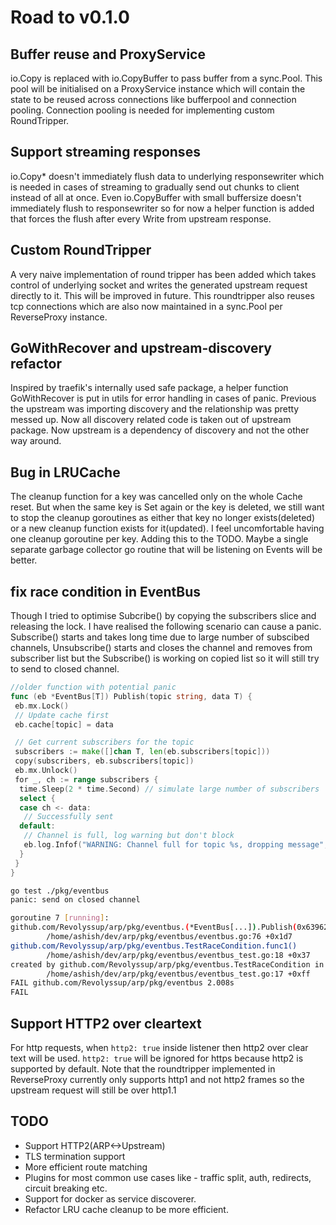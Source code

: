 # Road to v0.1.0

## Buffer reuse and ProxyService

io.Copy is replaced with io.CopyBuffer to pass buffer from a sync.Pool. This pool will be initialised on a ProxyService instance which will contain the state to be reused across connections like bufferpool and connection pooling. Connection pooling is needed for implementing custom RoundTripper.

## Support streaming responses

io.Copy* doesn't immediately flush data to underlying responsewriter which is needed in cases of streaming to gradually send out chunks to client instead of all at once. Even io.CopyBuffer with small buffersize doesn't immediately flush to responsewriter so for now a helper function is added that forces the flush after every Write from upstream response.

## Custom RoundTripper

A very naive implementation of round tripper has been added which takes control of underlying socket and writes the generated upstream request directly to it. This will be improved in future. This roundtripper also reuses tcp connections which are also now maintained in a sync.Pool per ReverseProxy instance.

## GoWithRecover and upstream-discovery refactor

Inspired by traefik's internally used safe package, a helper function GoWithRecover is put in utils for error handling in cases of panic. Previous the upstream was importing discovery and the relationship was pretty messed up. Now all discovery related code is taken out of upstream package. Now upstream is a dependency of discovery and not the other way around.

## Bug in LRUCache

The cleanup function for a key was cancelled only on the whole Cache reset. But when the same key is Set again or the key is deleted, we still want to stop the cleanup goroutines as either that key no longer exists(deleted) or a new cleanup function exists for it(updated).
I feel uncomfortable having one cleanup goroutine per key. Adding this to the TODO. Maybe a single separate garbage collector go routine that will be listening on Events will be better.

## fix race condition in EventBus

Though I tried to optimise Subcribe() by copying the subscribers slice and releasing the lock. I have realised the following scenario can cause a panic. Subscribe() starts and takes long time due to large number of subscibed channels, Unsubscribe() starts and closes the channel and removes from subscriber list but the Subscribe() is working on copied list so it will still try to send to closed channel.

```go
//older function with potential panic
func (eb *EventBus[T]) Publish(topic string, data T) {
 eb.mx.Lock()
 // Update cache first
 eb.cache[topic] = data

 // Get current subscribers for the topic
 subscribers := make([]chan T, len(eb.subscribers[topic]))
 copy(subscribers, eb.subscribers[topic])
 eb.mx.Unlock()
 for _, ch := range subscribers {
  time.Sleep(2 * time.Second) // simulate large number of subscribers
  select {
  case ch <- data:
   // Successfully sent
  default:
   // Channel is full, log warning but don't block
   eb.log.Infof("WARNING: Channel full for topic %s, dropping message", topic)
  }
 }
}
```

```bash
go test ./pkg/eventbus
panic: send on closed channel

goroutine 7 [running]:
github.com/Revolyssup/arp/pkg/eventbus.(*EventBus[...]).Publish(0x639620, {0x5ec876, 0x5}, {0x5ec66f, 0x4})
        /home/ashish/dev/arp/pkg/eventbus/eventbus.go:76 +0x1d7
github.com/Revolyssup/arp/pkg/eventbus.TestRaceCondition.func1()
        /home/ashish/dev/arp/pkg/eventbus/eventbus_test.go:18 +0x37
created by github.com/Revolyssup/arp/pkg/eventbus.TestRaceCondition in goroutine 6
        /home/ashish/dev/arp/pkg/eventbus/eventbus_test.go:17 +0xff
FAIL github.com/Revolyssup/arp/pkg/eventbus 2.008s
FAIL
```

## Support HTTP2 over cleartext

For http requests, when `http2: true` inside listener then http2 over clear text will be used. `http2: true` will be ignored for https because http2 is supported by default. Note that the roundtripper implemented in ReverseProxy currently only supports http1 and not http2 frames so the upstream request will still be over http1.1

## TODO

- Support HTTP2(ARP<->Upstream)
- TLS termination support
- More efficient route matching
- Plugins for most common use cases like - traffic split, auth, redirects, circuit breaking etc.
- Support for docker as service discoverer.
- Refactor LRU cache cleanup to be more efficient.
